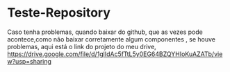 # Teste-Repository

Caso tenha problemas, quando baixar do github, que as vezes pode acontece,como não baixar corretamente algum componentes , se houve problemas, aqui está o link do projeto do meu drive, https://drive.google.com/file/d/1glIdAc5fTtL5y0EG64BZQYHIoKuAZATb/view?usp=sharing
